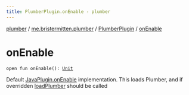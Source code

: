 ```yaml
---
title: PlumberPlugin.onEnable - plumber
---
```


[plumber](../../index.html) / [me.bristermitten.plumber](../index.html) / [PlumberPlugin](index.html) / [onEnable](./on-enable.html)

# onEnable

`open fun onEnable(): `[`Unit`](https://kotlinlang.org/api/latest/jvm/stdlib/kotlin/-unit/index.html)

Default [JavaPlugin.onEnable](#) implementation.
This loads Plumber, and if overridden [loadPlumber](load-plumber.html) should be called

